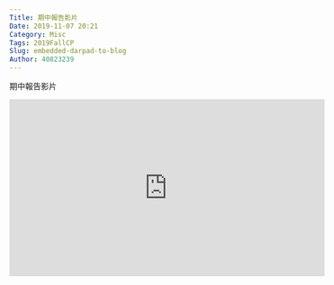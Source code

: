```yaml
---
Title: 期中報告影片
Date: 2019-11-07 20:21
Category: Misc
Tags: 2019FallCP
Slug: embedded-darpad-to-blog
Author: 40823239
---
```

期中報告影片

<!--PELICAN_END_SUMMARY-->

<iframe width="560" height="315" src="https://www.youtube.com/embed/PkvyaQxyMl4" frameborder="0" allow="accelerometer; autoplay; encrypted-media; gyroscope; picture-in-picture" allowfullscreen></iframe>